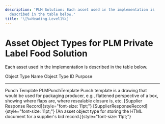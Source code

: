 ```yaml
---
description: 'PLM Solution: Each asset used in the implementation is
  described in the table below.'
title: '\[%=Heading.Level1%\]'
---
```


Asset Object Types for PLM Private Label Food Solution
======================================================

Each asset used in the implementation is described in the table below.

  Object Type Name                                       Object Type ID                                       Purpose
  ------------------------------------------------------ ---------------------------------------------------- -------------------------------------------------------------------------------------------------------------------------------------------------------------------------
  Punch Template                                         PLMPunchTemplate                                     Punch template is a drawing that would be used for packaging producer, e.g., flattened perspective of a box, showing where flaps are, where resealable closure is, etc.
  [Supplier Response Record]{style="font-size: 11pt;"}   [SupplierResponseRecord]{style="font-size: 11pt;"}   [An asset object type for storing the HTML document for a supplier's bid record.]{style="font-size: 11pt;"}

